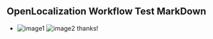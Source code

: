 ## OpenLocalization Workflow Test MarkDown
* ![image1](.\b0c94c0e-346c-479c-99e7-8a38b61a387a.png)   ![image2](.\198d1cd1-7709-4945-9f0c-9710a0857768.png) 
thanks!